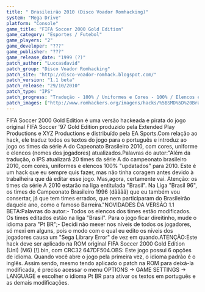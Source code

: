 ```yaml
---
title: " Brasileirão 2010 (Disco Voador Romhacking)"
system: "Mega Drive"
platform: "Console"
game_title: "FIFA Soccer 2000 Gold Edition"
game_category: "Esportes / Futebol"
game_players: "2"
game_developer: "???"
game_publisher: "???"
game_release_date: "1999 (?)"
patch_author: "Luccasdavid"
patch_group: "Disco Voador Romhacking"
patch_site: "http://disco-voador-romhack.blogspot.com/"
patch_version: "1.1 beta"
patch_release: "29/10/2010"
patch_type: "IPS"
patch_progress: "Tradução - 100% / Uniformes e Cores - 100% / Elencos e Níveis - 95%"
patch_images: ["http://www.romhackers.org/imagens/hacks/%5BSMD%5D%20Brasileir%C3%A3o%202010%20-%20Disco%20Voador%20Romhacking%20-%201.png","http://www.romhackers.org/imagens/hacks/%5BSMD%5D%20Brasileir%C3%A3o%202010%20-%20Disco%20Voador%20Romhacking%20-%202.png","http://www.romhackers.org/imagens/hacks/%5BSMD%5D%20Brasileir%C3%A3o%202010%20-%20Disco%20Voador%20Romhacking%20-%203.png"]
---
```

FIFA Soccer 2000 Gold Edition é uma versão hackeada e pirata do jogo original FIFA Soccer '97 Gold Edition produzido pela Extended Play Productions e XYZ Productions e distribuído pela EA Sports.Com relação ao hack, ele traduz todos os textos do jogo para o português e introduz ao jogo os times da série A do Capeonato Brasileiro 2010, com cores, uniforme e elencos (nomes dos jogadores) atualizados.Palavras do autor:"Além da tradução, o IPS atualizará 20 times da série A do campeonato brasileiro 2010, com cores, uniformes e elencos 100% "updatados" para 2010. Este é um hack que eu sempre quis fazer, mas não tinha coragem antes devido à trabalheira que dá editar esse jogo. Mas,agora, certamente vai. Atenção: os times da série A 2010 estarão na liga entitulada "Brasil". Na Liga "Brasil 96", os times do Campeonato Brasileiro 1996 (dãããã) que eu também vou consertar, já que tem times errados, que nem participaram do Brasileirão daquele ano, como o famoso Barreira."NOVIDADES DA VERSÃO 1.1 BETA:Palavras do autor:- Todos os elencos dos times estão modificados. Os times editados estão na liga "Brasil". Para o jogo ficar direitinho, mude o idioma para "Pt BR";- Decidi não mexer nos níveis de todos os jogadores, só mexi em alguns, pois o modo com o qual eu edito os níveis dos jogadores causa um "Sega Library Error" de vez em quando.ATENÇÃO:Este hack deve ser aplicado na ROM original FIFA Soccer 2000 Gold Edition (Unl) (M6) [!].bin, com CRC32 647DF504.OBS: Este jogo possui 6 opções de idioma. Quando você abre o jogo pela primeira vez, o idioma padrão é o inglês. Assim sendo, mesmo tendo aplicado o patch na ROM para deixá-la modificada, é preciso acessar o menu OPTIONS -> GAME SETTINGS -> LANGUAGE e escolher o idioma Pt BR para ativar os textos em português e as demais modificações.